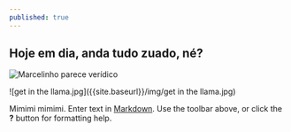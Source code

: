 ```yaml
---
published: true
---
```



## Hoje em dia, anda tudo zuado, né?

![Marcelinho parece verídico]({{site.baseurl}}/http://www.quickmeme.com/img/7c/7ce9dc1bc29935e44aae2e75c41f2606b3ce2ea0f9de56a8cb588e2cd3afc934.jpg)

![get in the llama.jpg]({{site.baseurl}}/img/get in the llama.jpg)




Mimimi mimimi. 
Enter text in [Markdown](http://daringfireball.net/projects/markdown/). Use the toolbar above, or click the **?** button for formatting help.

